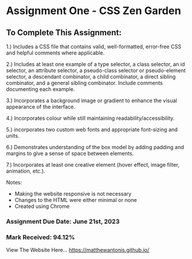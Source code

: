 # Assignment One - CSS Zen Garden
 
## To Complete This Assignment: 

1.) Includes a CSS file that contains valid, well-formatted, error-free CSS and helpful comments where applicable.

2.) Includes at least one example of a type selector, a class selector, an id selector, an attribute selector, a pseudo-class selector or pseudo-element selector, a descendant combinator, a child combinator, a direct sibling combinator, and a general sibling combinator. Include comments documenting each example. 

3.) Incorporates a background image or gradient to enhance the visual appearance of the interface. 

4.) Incorporates colour while still maintaining readability/accessibility.

5.) incorporates two custom web fonts and appropriate font-sizing and units.

6.) Demonstrates understanding of the box model by adding padding and margins to give a sense of space between elements. 

7.) Incorporates at least one creative element (hover effect, image filter, animation, etc.). 

Notes: 
- Making the website responsive is not necessary
- Changes to the HTML were either minimal or none
- Created using Chrome

### Assignment Due Date: June 21st, 2023
### Mark Received: 94.12%

View The Website Here... https://matthewantonis.github.io/

